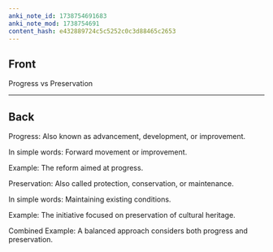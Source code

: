```yaml
---
anki_note_id: 1738754691683
anki_note_mod: 1738754691
content_hash: e432889724c5c5252c0c3d88465c2653
---
```


## Front

Progress vs Preservation

<hr/>

## Back

Progress: Also known as advancement, development, or improvement.  
  
In simple words: Forward movement or improvement.  
  
Example: The reform aimed at progress.  
  
Preservation: Also called protection, conservation, or maintenance.  
  
In simple words: Maintaining existing conditions.  
  
Example: The initiative focused on preservation of cultural heritage.  
  
Combined Example: A balanced approach considers both progress and preservation.